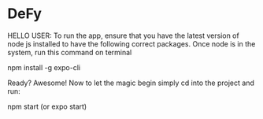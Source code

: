 # DeFy

HELLO USER:
To run the app, ensure that you have the latest version of node js installed to have the following correct packages. Once node is in the system, run this command on terminal

npm install -g expo-cli

Ready? Awesome! Now to let the magic begin simply cd into the project and run:

npm start (or expo start)

